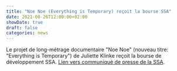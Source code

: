 ```yaml
---
title: "Noe Noe (Everything is Temporary) reçoit la bourse SSA"
date: 2021-08-26T12:00:00+02:00
showDate: true
draft: false
categories: news
---
```


Le projet de long-métrage documentaire "Noe Noe" (nouveau titre: "Everything is Temporary") de Juliette Klinke reçoit la bourse de développement SSA. [Lien vers communiqué de presse de la SSA](https://ssa.ch/wp-content/uploads/G41F0821.pdf).